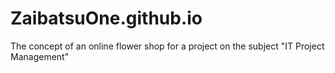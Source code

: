 # ZaibatsuOne.github.io
The concept of an online flower shop for a project on the subject "IT Project Management"
